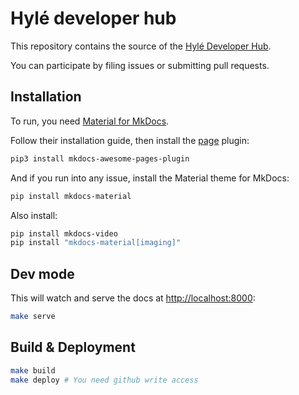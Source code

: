 # Hylé developer hub

This repository contains the source of the [Hylé Developer Hub](https://docs.hyle.eu/).

You can participate by filing issues or submitting pull requests.

## Installation

To run, you need [Material for MkDocs](https://squidfunk.github.io/mkdocs-material/).  

Follow their installation guide, then install the [page](https://github.com/lukasgeiter/mkdocs-awesome-pages-plugin) plugin:

```sh
pip3 install mkdocs-awesome-pages-plugin
```

And if you run into any issue, install the Material theme for MkDocs:

```sh
pip install mkdocs-material
```

Also install:

```sh
pip install mkdocs-video
pip install "mkdocs-material[imaging]"
```

## Dev mode

This will watch and serve the docs at <http://localhost:8000>:

```sh
make serve
```

## Build & Deployment

```sh
make build
make deploy # You need github write access
```
